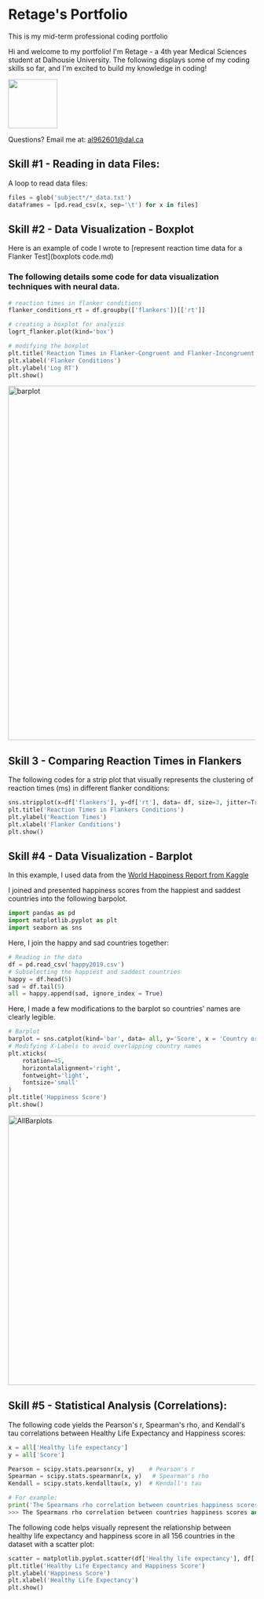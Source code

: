 # Retage's Portfolio
This is my mid-term professional coding portfolio

Hi and welcome to my portfolio! I'm Retage - a 4th year Medical Sciences student at Dalhousie University. The following displays some of my coding skills so far, and I'm excited to build my knowledge in coding!

 <img src = "https://user-images.githubusercontent.com/73716282/97746793-b73e6380-1ac9-11eb-8b3b-7c5609ee974b.png" width=100>

Questions? Email me at:
[al962601@dal.ca](mailto:al962601@dal.ca)

## Skill #1 - Reading in data Files: 
A loop to read data files:

```python
files = glob('subject*/*_data.txt')
dataframes = [pd.read_csv(x, sep='\t') for x in files]
```

## Skill #2 - Data Visualization - Boxplot 
[](https://github.com/alretagealbader/RetagePortfolio/issues/3#issue-733791402)

Here is an example of code I wrote to [represent reaction time data for a Flanker Test](boxplots code.md)

### The following details some code for data visualization techniques with neural data. 

```python
# reaction times in flanker conditions
flanker_conditions_rt = df.groupby(['flankers'])[['rt']]

# creating a boxplot for analysis 
logrt_flanker.plot(kind='box')

# modifying the boxplot 
plt.title('Reaction Times in Flanker-Congruent and Flanker-Incongruent Conditions ')
plt.xlabel('Flanker Conditions')
plt.ylabel('Log RT')
plt.show() 
```
<img width="721" alt="barplot" src="https://user-images.githubusercontent.com/73716282/97790149-f68db280-1ba4-11eb-9eec-cb336c5f4497.png">

## Skill 3 - Comparing Reaction Times in Flankers
The following codes for a strip plot that visually represents the clustering of reaction times (ms) in different flanker conditions:

```python
sns.stripplot(x=df['flankers'], y=df['rt'], data= df, size=3, jitter=True)
plt.title('Reaction Times in Flankers Conditions')
plt.ylabel('Reaction Times')
plt.xlabel('Flanker Conditions')
plt.show()
```


## Skill #4 - Data Visualization - Barplot 
In this example, I used data from the [World Happiness Report from Kaggle](https://www.kaggle.com/unsdsn/world-happiness)

I joined and presented happiness scores from the happiest and saddest countries into the following barpolot.

[](Barplot.md)
```python
import pandas as pd
import matplotlib.pyplot as plt
import seaborn as sns
```
Here, I join the happy and sad countries together:

```python
# Reading in the data
df = pd.read_csv('happy2019.csv')
# Subselecting the happiest and saddest countries
happy = df.head(5)
sad = df.tail(5)
all = happy.append(sad, ignore_index = True)
```

Here, I made a few modifications to the barplot so countries' names are clearly legible. 

```python
# Barplot
barplot = sns.catplot(kind='bar', data= all, y='Score', x = 'Country or region')
# Modifying X-Labels to avoid overlapping country names
plt.xticks(
    rotation=45, 
    horizontalalignment='right',
    fontweight='light',
    fontsize='small'  
)
plt.title('Happiness Score')
plt.show()
```

<img width="549" alt="AllBarplots" src="https://user-images.githubusercontent.com/73716282/97790227-977c6d80-1ba5-11eb-96c5-90f26af2f618.png">

## Skill #5 - Statistical Analysis (Correlations):
The following code yields the Pearson's r, Spearman's rho, and Kendall's tau correlations between Healthy Life Expectancy and Happiness scores:
```python
x = all['Healthy life expectancy']
y = all['Score']

Pearson = scipy.stats.pearsonr(x, y)    # Pearson's r
Spearman = scipy.stats.spearmanr(x, y)   # Spearman's rho
Kendall = scipy.stats.kendalltau(x, y)  # Kendall's tau

# For example:
print('The Spearmans rho correlation between countries happiness scores and healthy life expectancy is: ' + str(Spearman[0].round(2)) + ' at ' + str(Spearman[1].round(4)) +' significance')
>>> The Spearmans rho correlation between countries happiness scores and healthy life expectancy is: 0.79 at 0.0061 significance

```
The following code helps visually represent the relationship between healthy life expectancy and happiness score in all 156 countries in the dataset with a scatter plot:

```python
scatter = matplotlib.pyplot.scatter(df['Healthy life expectancy'], df['Score'])
plt.title('Healthy Life Expectancy and Happiness Score')
plt.ylabel('Happiness Score')
plt.xlabel('Healthy Life Expectancy')
plt.show()
```

